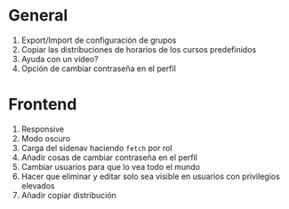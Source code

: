 # General
1. Export/Import de configuración de grupos
2. Copiar las distribuciones de horarios de los cursos predefinidos
3. Ayuda con un vídeo?
4. Opción de cambiar contraseña en el perfil

# Frontend
1. Responsive
2. Modo oscuro
3. Carga del sidenav haciendo `fetch` por rol
4. Añadir cosas de cambiar contraseña en el perfil
5. Cambiar usuarios para que lo vea todo el mundo
6. Hacer que eliminar y editar solo sea visible en usuarios con privilegios elevados
7. Añadir copiar distribución